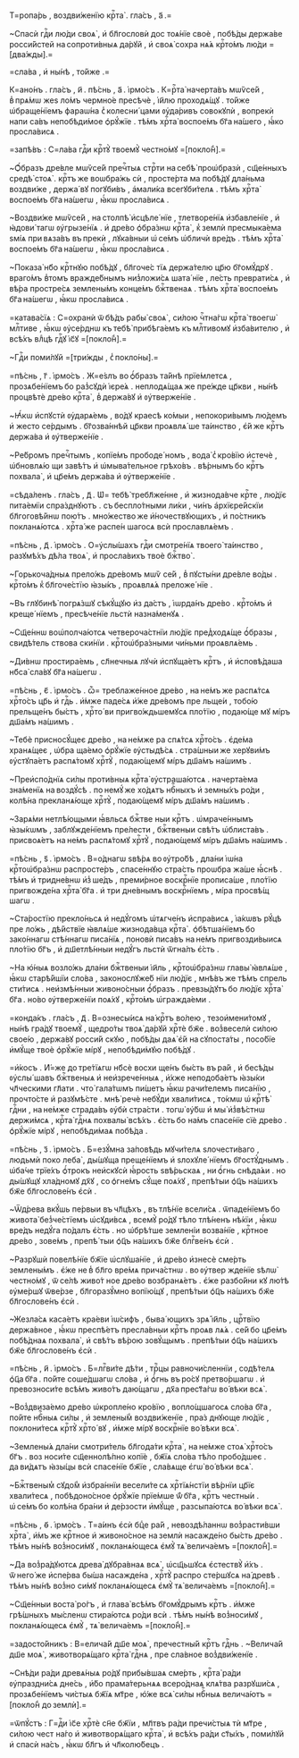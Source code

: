 Т=ропа́рь , воздви́женїю крⷭ҇та̀ . гла́съ , а҃ .=

~Спасѝ гдⷭ҇и лю́ди своѧ̀ , и҆ бл҃гословѝ дос тоѧ́нїе своѐ , побѣ́ды держа́ве росси́йстей на сопроти́вныѧ да́рꙋй , и҆ своѧ̀ сохра нѧ́ѧ крⷭ҇то́мъ лю́ди =[два́жды].=

=сла́ва , и҆ ны́нѣ , то́йже .=

К=ано́нъ . гла́съ , и҃ . пѣ́снь , а҃ . і҆рмо́съ . К=рⷭ҇та̀ начерта́въ мѡѷсе́й , в̾ прѧ́мѡ жеѕ ло́мъ чермно́е пресѣчѐ , і҆и҃лю проходѧ́щꙋ . то́йже ѡ҆браще́нїемъ фараѡ́на с̾ колесни́ цами ᲂу҆да́ривъ совокꙋпѝ , вопрекѝ напи са́въ непобѣди́мое ѻ҆рꙋ́жїе . тѣ́мъ хрⷭ҇та̀ воспое́мъ бг҃а на́шего , ꙗ҆́ко просла́висѧ .

=запѣ́въ : С=ла́ва гдⷭ҇и крⷭ҇тꙋ̀ твоемꙋ̀ честно́мꙋ =[покло́н̾].=

~Ѻ҆́бразъ дре́вле мѡѷсе́й пречⷭ҇тыѧ стрⷭ҇ти на себѣ̀ проѡ҆бразѝ , сщ҃е́нныхъ средѣ̀ стоѧ̀ . крⷭ҇тъ же воѡбра́жь сѝ , просте́рта ма побѣ́дꙋ дла́ньма воздви́же , держа́ вꙋ погꙋби́въ , а҆мали́ка всегꙋби́телѧ . тѣ́мъ хрⷭ҇та̀ воспое́мъ бг҃а на́шегѡ , ꙗ҆́кѡ просла́висѧ .

~Воздви́же мѡѷсе́й , на столпѣ̀ и҆сцѣле́ нїе , тлетворе́нїѧ и҆збавле́нїе , и҆ ꙗ҆дови́ тагѡ ᲂу҆грызе́нїѧ . и҆ дре́во ѻ҆бра́знѡ крⷭ҇та̀ , к̾ землѝ пресмыка́ема ѕмі́ѧ при вѧза́въ въ прекѝ , лꙋка́вныи ѡ҆ се́мъ ѡ҆бличѝ вре́дъ . тѣ́мъ хрⷭ҇та̀ воспое́мъ бг҃а на́шегѡ , ꙗ҆́кѡ просла́висѧ .

~Показа̀ нб҃о крⷭ҇тнꙋю побѣ́дꙋ , бл҃гоче́с тїѧ держа́телю цр҃ю бг҃омꙋ́дрꙋ . враго́мъ в̾томъ вражде́бнымъ низ̾ложи́сѧ шата́ нїе , ле́сть преврати́сѧ , и҆ вѣ́ра простре́сѧ землены́мъ конце́мъ бжⷭ҇твенаѧ . тѣ́мъ хрⷭ҇та̀ воспое́мъ бг҃а на́шегѡ , ꙗ҆́кѡ просла́висѧ .

=катава́сїѧ : С=охранѝ ѿ бѣ́дъ рабы̀ своѧ̀ , си́лою чⷭ҇тна́гѡ крⷭ҇та̀ твоегѡ̀ млⷭ҇тиве , ꙗ҆́кѡ ᲂу҆се́рднѡ къ тебѣ̀ прибѣга́емъ къ млⷭ҇тивомꙋ и҆зба́вителю , и҆ всѣ́хъ влⷣцѣ гдⷭ҇ꙋ і҆с҃ꙋ =[покло́н̾].=

~Гдⷭ҇и поми́лꙋй =[три́жды , с̾ покло́ны].=

=пѣ́снь , г҃ . і҆рмо́съ . Ж=е́ѕлъ во ѻ҆́бразъ та́йнѣ прїе́млетсѧ , прозѧбе́нїемъ бо раз̾сꙋдѝ і҆єре́ѧ . неплодѧ́щаѧ же пре́жде цр҃кви , ны́нѣ процвѣтѐ дре́во крⷭ҇та̀ , в̾ держа́вꙋ и҆ ᲂу҆тверже́нїе .

~Ꙗ҆́кѡ и҆спꙋстѝ ᲂу҆дарѧ́емь , во́дꙋ краесѣ ко́мыи , непокори́вымъ лю́демъ и҆ жесто се́рдымъ . бг҃озва́ннѣй цр҃кви проѧвлѧ́ ше та́инство , є҆́й же крⷭ҇тъ держа́ва и҆ ᲂу҆тверже́нїе .

~Ре́бромъ пречⷭ҇тымъ , копїе́мъ прободе́ номъ , вода̀ с̾ кро́вїю и҆стечѐ , ѡ҆бновлѧ́ю щи завѣ́тъ и҆ ѡ҆мыва́тельное грѣхо́въ . вѣ́рнымъ бо крⷭ҇тъ похвала̀ , и҆ цр҃е́мъ держа́ва и҆ ᲂу҆тверже́нїе .

=сѣда́ленъ . гла́съ , д҃ . Ѡ҆= тебѣ̀ требл҃же́нне , и҆ жизнода́вче крⷭ҇те , лю́дїє пита́емїи спра́зднꙋютъ . съ беспло́тными ли́ки , чи́нъ а҆рхїєре́йскїи бл҃гоговѣ́йнѡ пою́тъ . мно́жество же и҆́ночествꙋющихъ , и҆ по́стникъ покланѧ́ютсѧ . хрⷭ҇та́ же распе́н шагосѧ всѝ прославлѧ́емъ .

=пѣ́снь , д҃ . і҆рмо́съ . О=у҆слы́шахъ гдⷭ҇и смотре́нїѧ твоего̀ та́инство , разꙋмѣ́хъ дѣ́ла твоѧ̀ , и҆ просла́вихъ твоѐ бжⷭ҇тво̀ .

~Горькоча́дныѧ прело́жь дре́вомъ мѡѷ се́й , в̾ пꙋсты́ни дре́вле во́ды . крⷭ҇то́мъ к̾ бл҃гоче́стїю ꙗ҆зы́къ , проѧвлѧ́ѧ преложе́ нїе .

~Въ глꙋбинѣ̀ погрѧ́зшꙋ сѣкꙋ́щꙋю и҆з да́стъ , і҆ѡрда́нъ дре́во . крⷭ҇то́мъ и҆ креще́ нїемъ , пресѣче́нїе льстѝ назна́менꙋѧ .

~Сщ҃е́ннѡ воѡ҆полча́ютсѧ четвероча́стнїи лю́дїє пред̾ходѧ́ще ѻ҆́бразы , свидѣ́тель ствова ски́нїи . крⷭ҇тоѡ҆бра́зными чи́ньми проѧвлѧ́емь .

~Ди́внѡ простира́емь , сл҃нечныѧ лꙋчѝ и҆спꙋща́етъ крⷭ҇тъ , и҆ и҆сповѣ́даша нб҃са̀ сла́вꙋ бг҃а на́шегѡ .

=пѣ́снь , є҃ . і҆рмо́съ . ѽ= треблаже́нное дре́во , на не́мъ же распѧ́тсѧ хрⷭ҇то́съ цр҃ь и҆ гдⷭ҇ь . и҆́мже паде́сѧ и҆́же дре́вомъ пре льще́и , тобо́ю прельще́нъ бы́стъ , хрⷭ҇то́ ви пригво́ждьшемꙋсѧ пло́тїю , подаю́ще мꙋ мі́ръ дш҃а́мъ на́шимъ .

~Тебѐ присносꙋ́щеє дре́во , на не́мже ра спѧ́тсѧ хрⷭ҇то́съ . є҆де́ма хранѧ́щеє , ѡ҆бра ща́емо ѻ҆рꙋ́жїе ᲂу҆стыдѣ́сѧ . стра́шныи же херꙋви́мъ ᲂу҆стꙋпа́етъ распѧ́томꙋ хрⷭ҇тꙋ̀ , подаю́щемꙋ мі́ръ дш҃а́мъ на́шимъ .

~Преи҆спо́днїѧ си́лы проти́вныѧ крⷭ҇та̀ ᲂу҆страша́ютсѧ . начерта́ема зна́менїѧ на воздꙋ́сѣ . по немꙋ́ же хо́дѧтъ нбⷭ҇ныхъ и҆ земны́хъ ро́ди , колѣ́на прекланѧ́юще хрⷭ҇тꙋ̀ , подаю́щемꙋ мі́ръ дш҃а́мъ на́шимъ .

~Зарѧ́ми нетлѣ́ющыми ꙗ҆́вльсѧ бжⷭ҇тве ныи крⷭ҇тъ . ѡ҆мраче́ннымъ ꙗ҆зы́кѡмъ , заблꙋжде́нїемъ пре́лести , бжⷭ҇твеныи свѣ́тъ ѡ҆блиста́въ . присвоѧ́етъ на не́мъ распѧ́томꙋ хрⷭ҇тꙋ̀ , подаю́щемꙋ мі́ръ дш҃а́мъ на́шимъ .

=пѣ́снь , ѕ҃ . і҆рмо́съ . В=о́днагѡ ѕвѣ́рѧ во ᲂу҆тро́бѣ , дла́ни і҆ѡ́на крⷭ҇тоѡ҆бра́знѡ распросте́ръ , спасе́ннꙋю стра́сть проѡбра жа́ше ꙗ҆́снѣ . тѣ́мъ и҆ тридне́внѡ и҆з̾ ше́дъ , преми́рное воскрⷭ҇нїе прописа́ше , пло́тїю пригвожде́на хрⷭ҇та̀ бг҃а . и҆ три дне́внымъ воскрⷭ҇нїемъ , мі́ра просвѣ́щ шагѡ .

~Ста́ростїю прекло́ньсѧ и҆ недꙋ́гомъ ѡ҆тѧгче́нъ и҆спра́висѧ , і҆а́кѡвъ рꙋ́цѣ пре ло́жь , дѣ́йствїе ꙗ҆влѧ́ше жизнода́вца крⷭ҇та̀ . ѻ҆бѣтша́нїемъ бо зако́ннагѡ стѣ́ннагѡ писа́нїѧ , поновѝ писа́въ на не́мъ пригвозди́выисѧ пло́тїю бг҃ъ , и҆ дш҃етлѣ́нныи недꙋ́гъ льстѝ ѿгна́лъ є҆́сть .

~На ю҆́ныѧ возло́жь дла́ни бжⷭ҇твеныи і҆и҃ль , крⷭ҇тоѡ҆бра́знѡ главы̀ ꙗ҆влѧ́ше , ꙗ҆́кѡ старѣ́йшїи сло́ва , законослꙋже́б нїи лю́дїє , мнѣ́въ же тѣ́мъ спрель сти́тисѧ . неи҆змѣ́нныи живоно́сныи ѻ҆́бразъ . превзы́дꙋтъ бо лю́дїє хрⷭ҇та̀ бг҃а . но́во ᲂу҆тверже́нїи поѧ́хꙋ , крⷭ҇то́мъ ѡ҆гражда́еми .

=конда́къ . гла́съ , д҃ . В=ознесы́исѧ на́ крⷭ҇тъ во́лею , тезои҆мени́томꙋ , ны́нѣ гра́дꙋ твоемꙋ̀ , щедро́ты твоѧ̀ да́рꙋй хрⷭ҇тѐ бж҃е . воз̾веселѝ си́лою свое́ю , держа́вꙋ росси́й скꙋю , побѣ́ды даѧ̀ є҆́й на сꙋпоста́ты , посо́бїе и҆мꙋ́ще твоѐ ѻ҆рꙋ́жїе мі́рꙋ , непобѣди́мꙋю побѣ́дꙋ .

=и҆́косъ . И҆́=же до тре́тїѧгѡ нб҃сѐ восхи ще́нъ бы́сть въ ра́й , и҆ бесѣ́ды ᲂу҆слы́ шавъ бжⷭ҇твеныѧ и҆ неи҆зрече́нныѧ , и҆́хже неподоба́етъ ꙗ҆зы́ки чл҃ческими гл҃ати . что̀ гала́тѡмъ пи́шетъ ꙗ҆́кѡ рачи́телемъ писа́нїю , прочто́сте и҆ разꙋмѣ́сте . мнѣ̀ речѐ небꙋ́ди хвали́тисѧ , то́кмѡ ѡ҆ крⷭ҇тѣ̀ гдⷭ҇ни , на не́мже страда́въ ᲂу҆бѝ стра́сти . тогѡ̀ ᲂу҆́бѡ и҆ мы̀ и҆з̾вѣ́стнѡ держи́мсѧ , крⷭ҇та̀ гдⷭ҇нѧ похвалы̀ всѣ́хъ . є҆́сть бо на́мъ спасе́нїе сїѐ дре́во . ѻ҆рꙋ́жїе мі́рꙋ , непобѣди́маѧ побѣ́да .

=пѣ́снь , з҃ . і҆рмо́съ . Б=езꙋ́мна за́повѣдь мꙋчи́телѧ ѕлочести́ваго , людьмѝ поко леба̀ , ды́шꙋща преще́нїемъ и҆ ѕлохꙋле́ нїемъ бг҃остꙋ́днымъ . ѡ҆ба́че трїе́хъ ѻ҆́трокъ неи҆скꙋсѝ ꙗ҆́рость ѕвѣ́рьскаѧ , ни ѻ҆́гнь снѣда́ѧи . но ды́шꙋщꙋ хла́дномꙋ дх҃ꙋ , со ѻ҆гне́мъ сꙋ́ще поѧ́хꙋ , препѣ́тыи ѻ҆ц҃ъ на́шихъ бж҃е бл҃гослове́нъ є҆сѝ .

~Ѿд́рева вкꙋ́шь пе́рвыи въ чл҃цѣхъ , въ тлѣ́нїе всели́сѧ . ѿпаде́нїемъ бо живота̀ без̾че́стїемъ ѡ҆сꙋди́всѧ , всемꙋ̀ ро́дꙋ тѣло тлѣ́ненъ нѣ́кїи , ꙗ҆́кѡ вре́дъ недꙋ́га по́далъ є҆́сть . но ѡ҆брѣ́тше землені́и возва́нїе , крⷭ҇тное дре́во , зове́мъ , препѣ́ тыи ѻ҆ц҃ъ на́шихъ бж҃е блгⷭ҇ве́нъ є҆сѝ .

~Разрꙋшѝ повелѣ́нїе бж҃їе ѡ҆слꙋша́нїе , и҆ дре́во и҆знесѐ сме́рть землены́мъ . є҆́же не в̾ бл҃го вре́мѧ прича́стнѡ . во ᲂу҆твер жде́нїе ѕѣлѡ̀ честно́мꙋ , ѿ се́лѣ живо́т ное дре́во возбранѧ́етъ . є҆́же разбо́йни кꙋ лю́тѣ ᲂу҆ме́ршꙋ ѿве́рзе , бл҃горазꙋ́мно вопїю́щꙋ , препѣ́тыи ѻ҆ц҃ъ на́шихъ бж҃е бл҃гослове́нъ є҆сѝ .

~Жезла́сѧ каса́етъ кра́еви і҆ѡ́сифъ , быва́ ющихъ зрѧ̀ і҆и҃ль , црⷭ҇твїю держа́вное , ꙗ҆́кѡ преспѣ́етъ пресла́вныи крⷭ҇тъ проѧв лѧ́ѧ . се́й бо цр҃е́мъ побѣ́днаѧ похвала̀ , и҆ свѣ́тъ вѣ́рою зовꙋ́щымъ . препѣ́тыи ѻ҆ц҃ъ на́шихъ бж҃е бл҃гослове́нъ є҆сѝ .

=пѣ́снь , и҃ . і҆рмо́съ . Б=лгⷭ҇ви́те дѣ́ти , трⷪ҇цы равночи́сленнїи , содѣ́телѧ ѻ҆ц҃а бг҃а . по́йте соше́дшагѡ сло́ва , и҆ ѻ҆́гнь въ ро́сꙋ претво́ршагѡ . и҆ превозноси́те всѣ́мъ живо́тъ даю́щагѡ , дх҃а прест҃а́гѡ во́ вѣки всѧ̀ .

~Воз̾двиза́емо дре́во ѡ҆кропле́но кро́вїю , вопло́щшагосѧ сло́ва бг҃а , по́йте нбⷭ҇ныѧ си́лы , и҆ землены́м̾ воздви́женїе , пра́з днꙋюще лю́дїє , поклони́тесѧ крⷭ҇тꙋ̀ хрⷭ҇то́ вꙋ , и҆́мже мі́рꙋ воскрⷭ҇нїе во́ вѣки всѧ̀ .

~Землены́ѧ дла́ни смотри́тель бл҃года́ти крⷭ҇та̀ , на не́мже стоѧ̀ хрⷭ҇то́съ бг҃ъ . воз носи́те сщ҃еннолѣ́пно копїѐ , бж҃їѧ сло́ва тѣ́ло пробо́дшеє . да ви́дѧтъ ꙗ҆зы́цы всѝ спасе́нїе бж҃їе , сла́вѧще є҆гѡ̀ во́ вѣки всѧ̀ .

~Бжⷭ҇твеным̾ сꙋдо́м̾ и҆збра́ннїи весели́те сѧ хрⷭ҇тїѧ́нстїи вѣ́рнїи цр҃їє хвали́тесѧ , побѣдоно́сное ѻ҆рꙋ́жїе прїе́мше ѿ́ бг҃а , крⷭ҇тъ честны́и . ѡ҆ се́мъ бо колѣ́на бра́ни и҆ де́рзости и҆мꙋ́ще , разсыпа́ютсѧ во́ вѣки всѧ̀ .

=пѣ́снь , ѳ҃ . і҆рмо́съ . Т=а́инъ є҆сѝ бцⷣе ра́й , невоздѣ́ланнѡ воз̾расти́вши хрⷭ҇та̀ , и҆́мъ же крⷭ҇тное и҆ живоно́сное на землѝ насажде́но бы́сть дре́во . тѣ́мъ ны́нѣ воз̾носи́мꙋ , покланѧ́ющесѧ є҆мꙋ̀ тѧ̀ велича́емъ =[покло́н̾].=

~Да воз̾ра́дꙋютсѧ древа̀ дꙋбра́внаѧ всѧ̀ , ѡ҆сщ҃ьшꙋсѧ є҆стествꙋ̀ и҆́хъ . ѿ него́ же и҆спе́рва бы́ша насажде́на , хрⷭ҇тꙋ̀ распро сте́ршꙋсѧ на́ древѣ . тѣ́мъ ны́нѣ воз̾но си́мꙋ покланѧ́ющесѧ є҆мꙋ̀ тѧ̀ велича́емъ =[покло́н̾].=

~Сщ҃е́нныи воста̀ ро́гъ , и҆ глава̀ всѣ́мъ бг҃омꙋ́дрымъ крⷭ҇тъ . и҆́мже грѣ́шныхъ мы́сленѡ стира́ютсѧ ро́ди всѝ . тѣ́мъ ны́нѣ воз̾носи́мꙋ , покланѧ́ющесѧ є҆мꙋ̀ , тѧ̀ велича́емъ =[покло́н̾].=

=задосто́йникъ : В=елича́й дш҃е моѧ̀ , пречестны́й крⷭ҇тъ гдⷭ҇нь . ~Велича́й дш҃е моѧ̀ , животворѧ́щаго крⷭ҇та̀ гдⷭ҇нѧ , пре сла́вное воз̾дви́женїе .

~Снѣ́ди ра́ди древѧ́ныѧ ро́дꙋ прибы́вшаѧ сме́рть , крⷭ҇та̀ ра́ди ᲂу҆праздни́сѧ дне́сь , и҆́бо прама́терьнѧѧ всеро́днаѧ клѧ́тва разрꙋши́сѧ , прозѧбе́нїемъ чи́стыѧ бж҃їѧ мт҃ре , ю҆́же всѧ̀ си́лы нбⷭ҇ныѧ велича́ютъ =[покло́н̾ до землѝ].=

=ѿпꙋ́стъ : Г=дⷭ҇и і҆с҃е хрⷭ҇тѐ сн҃е бж҃їи , мл҃твъ ра́ди пречи́стыѧ тѝ мт҃ре , си́лою чест на́го и҆ животворѧ́щаго крⷭ҇та̀ , и҆ всѣ́хъ ра́ди ст҃ы́хъ , поми́лꙋй и҆ спасѝ на́съ , ꙗ҆́кѡ бл҃гъ и҆ чл҃колю́бецъ .

